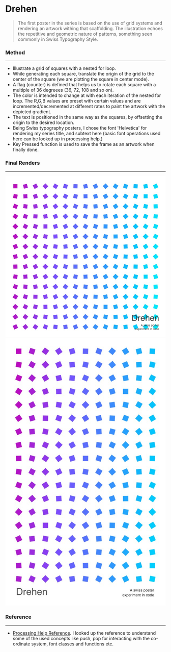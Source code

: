 # Drehen

> The first poster in the series is based on the use of grid systems and rendering an artwork withing that scaffolding. The illustration echoes the repetitive and geometric nature of patterns, something seen commonly in Swiss Typography Style.



### Method
---
 - Illustrate a grid of squares with a nested for loop.
 - While generating each  square, translate the origin of the grid to the center of the square (we are plotting the square in center mode).
 - A flag (counter) is defined that helps us to rotate each square with a multiple of 36 degreees (36, 72, 108 and so on).
 - The color is intended to change at with each iteration of the nested for loop. The R,G,B values are preset with certain values and are incremented/decremented at different rates to paint the artwork with the depicted gradient.
 - The text is positioned in the same way as the squares, by offsetting the origin to the desired location.
 - Being Swiss typography posters, I chose the font 'Helvetica' for rendering my series title, and subtext here (basic font operations used here can be looked up in processing help.)
 - Key Pressed function is used to save the frame as an artwork when finally done.
 
### Final Renders
---
![Drehen 1](https://github.com/IllusionInk/Processing_Swiss-Posters/blob/master/Drehen/Art%20Renders/Drehen_art.jpg)
![Drehen 2](https://github.com/IllusionInk/Processing_Swiss-Posters/blob/master/Drehen/Art%20Renders/Drehen_art2.jpg)

### Reference
---
 - [Processing Help Reference](https://processing.org/reference).
   I looked up the reference to understand some of the used concepts like push, pop for interacting with the co-ordinate system, font classes and functions etc.















